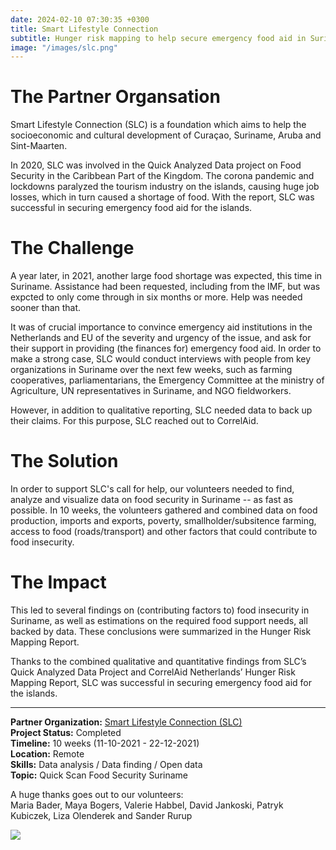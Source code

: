 ```yaml
---
date: 2024-02-10 07:30:35 +0300
title: Smart Lifestyle Connection
subtitle: Hunger risk mapping to help secure emergency food aid in Suriname
image: "/images/slc.png"
---
```


# The Partner Organsation
Smart Lifestyle Connection (SLC) is a foundation which aims to help the socioeconomic and cultural development of Curaçao, Suriname, Aruba and Sint-Maarten. 

In 2020, SLC was involved in the Quick Analyzed Data project on Food Security in the Caribbean Part of the Kingdom. The corona pandemic and lockdowns paralyzed the tourism industry on the islands, causing huge job losses, which in turn caused a shortage of food. With the report, SLC was successful in securing emergency food aid for the islands.

# The Challenge
A year later, in 2021, another large food shortage was expected, this time in Suriname. Assistance had been requested, including from the IMF, but was expcted to only come through in six months or more. Help was needed sooner than that. 

It was of crucial importance to convince emergency aid institutions in the Netherlands and EU of the severity and urgency of the issue, and ask for their support in providing (the finances for) emergency food aid. In order to make a strong case, SLC would conduct interviews with people from key organizations in Suriname over the next few weeks, such as farming cooperatives, parliamentarians, the Emergency Committee at the ministry of Agriculture, UN representatives in Suriname, and NGO fieldworkers. 

However, in addition to qualitative reporting, SLC needed data to back up their claims. For this purpose, SLC reached out to CorrelAid.

# The Solution
In order to support SLC's call for help, our volunteers needed to find, analyze and visualize data on food security in Suriname -- as fast as possible. In 10 weeks, the volunteers gathered and combined data on food production, imports and exports, poverty, smallholder/subsitence farming, access to food (roads/transport) and other factors that could contribute to food insecurity. 

<!-- Contributing factors to food insecurity illustrated in the interactive diagrams that can be found [here](https://kumu.io/suriname-hunger-risk/suriname-hunger-risk#suriname-food-security) and [here](https://kumu.io/suriname-hunger-risk/suriname-hunger-risk#suriname-food-security/indicators) -->


# The Impact
This led to several findings on (contributing factors to) food insecurity in Suriname, as well as estimations on the required food support needs, all backed by data. These conclusions were summarized in the Hunger Risk Mapping Report.


Thanks to the combined qualitative and quantitative findings from SLC’s Quick Analyzed Data Project and CorrelAid Netherlands’ Hunger Risk Mapping Report, SLC was successful in securing emergency food aid for the islands. 


---


<b>Partner Organization:</b> [Smart Lifestyle Connection (SLC)](https://smartlifestyleconnection.org/)<br />
<b>Project Status:</b> Completed  <br />
<b>Timeline:</b> 10 weeks (11-10-2021 - 22-12-2021)  <br />
<b>Location:</b> Remote<br />
<b>Skills:</b> Data analysis / Data finding / Open data <br />
<b>Topic:</b> Quick Scan Food Security Suriname <br />


A huge thanks goes out to our volunteers: <br /> Maria Bader, Maya Bogers, Valerie Habbel, David Jankoski, Patryk Kubiczek, Liza Olenderek and Sander Rurup



![](/images/hunger_map_risk.png)